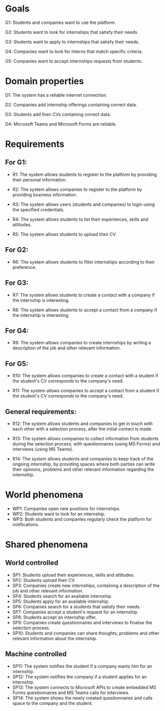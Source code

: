 # Goals

G1: Students and companies want to use the platform.

G2: Students want to look for internships that satisfy their needs.

G3: Students want to apply to internships that satisfy their needs.

G4: Companies want to look for interns that match specific criteria.

G5: Companies want to accept internships requests from students.

# Domain properties

D1: The system has a reliable internet connection.

D2: Companies add internship offerings containing correct data.

D3: Students add their CVs containing correct data.

D4: Microsoft Teams and Microsoft Forms are reliable.

# Requirements

## For G1:

- R1: The system allows students to register to the platform by providing their personal information.

- R2: The system allows companies to register to the platform by providing business information.

- R3: The system allows users (students and companies) to login using the specified credentials.

- R4: The system allows students to list their experiences, skills and attitudes.

- R5: The system allows students to upload their CV.

## For G2:

- R6: The system allows students to filter internships according to their preference.

## For G3:

- R7: The system allows students to create a contact with a company if the internship is interesting.

- R8: The system allows students to accept a contact from a company if the internship is interesting.

## For G4:

- R9: The system allows companies to create internships by writing a description of the job and other relevant information.

## For G5:

- R10: The system allows companies to create a contact with a student if the student's CV corresponds to the company's need.

- R11: The system allows companies to accept a contact from a student if the student's CV corresponds to the company's need.

## General requirements:

- R12: The system allows students and companies to get in touch with each other with a selection process, after the initial contact is made.

- R13: The system allows companies to collect information from students during the selection process, with questionnaires (using MS Forms) and interviews (using MS Teams).

- R14: The system allows students and companies to keep track of the ongoing internship, by providing spaces where both parties can write their opinions, problems and other relevant information regarding the internship.

# World phenomena

- WP1: Companies open new positions for internships.
- WP2: Students want to look for an internship.
- WP3: Both students and companies regularly check the platform for notifications.

# Shared phenomena

## World controlled

- SP1: Students upload their experiences, skills and attitudes.
- SP2: Students upload their CV.
- SP3: Companies create new internships, containing a description of the job and other relevant information.
- SP4: Students search for an available internship.
- SP5: Students apply for an available internship.
- SP6: Companies search for a students that satisfy their needs.
- SP7: Companies accept a student's request for an internship.
- SP8: Students accept an internship offer.
- SP9: Companies create questionnaires and interviews to finalise the selection process.
- SP10: Students and companies can share thoughts, problems and other relevant information about the internship.

## Machine controlled

- SP11: The system notifies the student if a company wants him for an internship.
- SP12: The system notifies the company if a student applies for an internship.
- SP13: The system connects to Microsoft APIs to create embedded MS Forms questionnaires and MS Teams calls for interviews.
- SP14: The system shows the newly created questionnaires and calls space to the company and the student.


